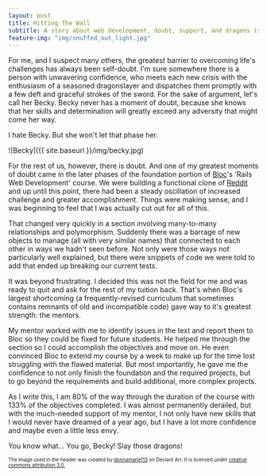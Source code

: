 ```yaml
---
layout: post
title: Hitting The Wall
subtitle: A story about web development, doubt, support, and dragons (sort of)
feature-img: "img/snuffed_out_light.jpg"
---
```


For me, and I suspect many others, the greatest barrier to overcoming life's challenges has always been self-doubt. I'm sure somewhere there is a person with unwavering confidence, who meets each new crisis with the enthusiasm of a seasoned dragonslayer and dispatches them promptly with a few deft and graceful strokes of the sword. For the sake of argument, let's call her Becky. Becky never has a moment of doubt, because she knows that her skills and determination will greatly exceed any adversity that might come her way.

I hate Becky. But she won't let that phase her.

![Becky]({{ site.baseurl }}/img/becky.jpg)

For the rest of us, however, there is doubt. And one of my greatest moments of doubt came in the later phases of the foundation portion of [Bloc](https://www.bloc.io)'s 'Rails Web Development' course. We were building a functional clone of [Reddit](https://www.reddit.com/) and up until this point, there had been a steady oscillation of increased challenge and greater accomplishment. Things were making sense, and I was beginning to feel that I was actually cut out for all of this.

That changed very quickly in a section involving many-to-many relationships and polymorphism. Suddenly there was a barrage of new objects to manage (all with very similar names) that connected to each other in ways we hadn't seen before. Not only were those ways not particularly well explained, but there were snippets of code we were told to add that ended up breaking our current tests.

It was beyond frustrating. I decided this was not the field for me and was ready to quit and ask for the rest of my tuition back. That's when Bloc's largest shortcoming (a frequently-revised curriculum that sometimes contains remnants of old and incompatible code) gave way to it's greatest strength: the mentors.

My mentor worked with me to identify issues in the text and report them to Bloc so they could be fixed for future students. He helped me through the section so I could accomplish the objectives and move on. He even convinced Bloc to extend my course by a week to make up for the time lost struggling with the flawed material. But most importantly, he gave me the confidence to not only finish the foundation and the required projects, but to go beyond the requirements and build additional, more complex projects.

As I write this, I am 80% of the way through the duration of the course with 133% of the objectives completed. I was almost permanently derailed, but with the much-needed support of my mentor, I not only have new skills that I would never have dreamed of a year ago, but I have a lot more confidence and maybe even a little less envy.

You know what... You go, Becky! Slay those dragons!

<small><small>The image used in the header was created by [donnamarie113](http://donnamarie113.deviantart.com/art/Snuffed-Out-LIGHT-6020-197787446) on Deviant Art.  It is licensed under [creative commons attribution 3.0.](http://creativecommons.org/licenses/by/3.0/legalcode)</small></small>
